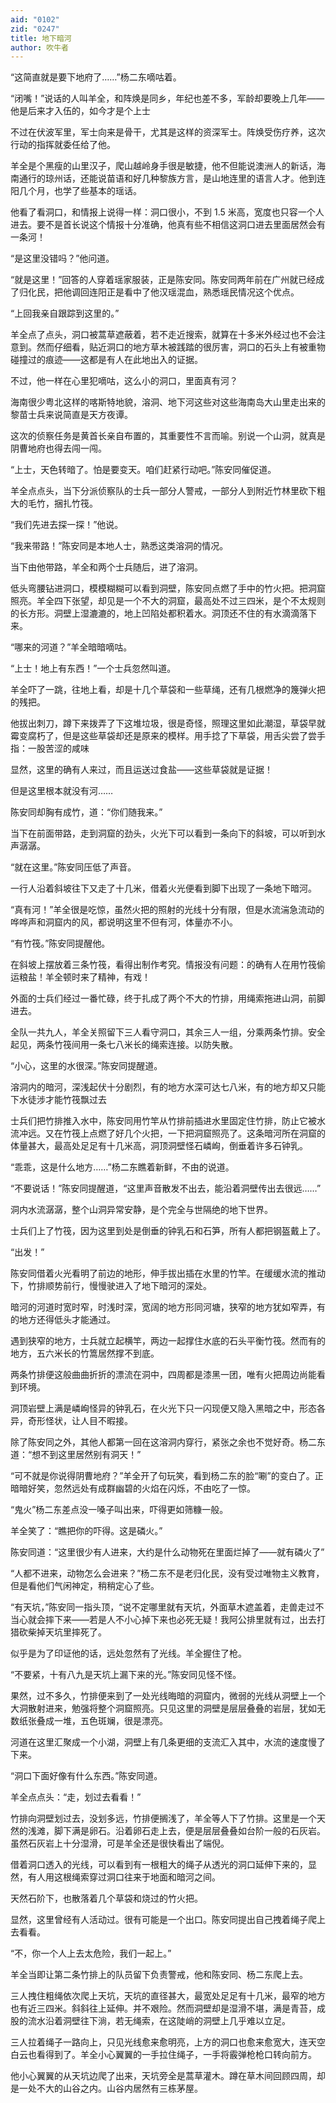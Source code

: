 ```yaml
---
aid: "0102"
zid: "0247"
title: 地下暗河
author: 吹牛者
---
```


“这简直就是要下地府了……”杨二东嘀咕着。

“闭嘴！”说话的人叫羊全，和阵焕是同乡，年纪也差不多，军龄却要晚上几年――他是后来才入伍的，如今才是个上士

不过在伏波军里，军士向来是骨干，尤其是这样的资深军士。阵焕受伤疗养，这次行动的指挥就委任给了他。

羊全是个黑瘦的山里汉子，爬山越岭身手很是敏捷，他不但能说澳洲人的新话，海南通行的琼州话，还能说苗语和好几种黎族方言，是山地连里的语言人才。他到连阳几个月，也学了些基本的瑶话。

他看了看洞口，和情报上说得一样：洞口很小，不到 1.5 米高，宽度也只容一个人进去。要不是首长说这个情报十分准确，他真有些不相信这洞口进去里面居然会有一条河！

“是这里没错吗？”他问道。

“就是这里！”回答的人穿着瑶家服装，正是陈安同。陈安同两年前在广州就已经成了归化民，把他调回连阳正是看中了他汉瑶混血，熟悉瑶民情况这个优点。

“上回我亲自跟踪到这里的。”

羊全点了点头，洞口被蒿草遮蔽着，若不走近搜索，就算在十多米外经过也不会注意到。然而仔细看，贴近洞口的地方草木被践踏的很厉害，洞口的石头上有被重物碰撞过的痕迹――这都是有人在此地出入的证据。

不过，他一样在心里犯嘀咕，这么小的洞口，里面真有河？

海南很少粤北这样的喀斯特地貌，溶洞、地下河这些对这些海南岛大山里走出来的黎苗士兵来说简直是天方夜谭。

这次的侦察任务是黄首长亲自布置的，其重要性不言而喻。别说一个山洞，就真是阴曹地府也得去闯一闯。

“上士，天色转暗了。怕是要变天。咱们赶紧行动吧。”陈安同催促道。

羊全点点头，当下分派侦察队的士兵一部分人警戒，一部分人到附近竹林里砍下粗大的毛竹，捆扎竹筏。

“我们先进去探一探！”他说。

“我来带路！”陈安同是本地人士，熟悉这类溶洞的情况。

当下由他带路，羊全和两个士兵随后，进了溶洞。

低头弯腰钻进洞口，模模糊糊可以看到洞壁，陈安同点燃了手中的竹火把。把洞窟照亮。羊全四下张望，却见是一个不大的洞窟，最高处不过三四米，是个不太规则的长方形。洞壁上湿漉漉的，地上凹陷处都积着水。洞顶还不住的有水滴滴落下来。

“哪来的河道？”羊全暗暗嘀咕。

“上士！地上有东西！”一个士兵忽然叫道。

羊全吓了一跳，往地上看，却是十几个草袋和一些草绳，还有几根燃净的篾弹火把的残把。

他拔出刺刀，蹲下来拨弄了下这堆垃圾，很是奇怪，照理这里如此潮湿，草袋早就霉变腐朽了，但是这些草袋却还是原来的模样。用手捻了下草袋，用舌尖尝了尝手指：一股苦涩的咸味

显然，这里的确有人来过，而且运送过食盐――这些草袋就是证据！

但是这里根本就没有河……

陈安同却胸有成竹，道：“你们随我来。”

当下在前面带路，走到洞窟的劲头，火光下可以看到一条向下的斜坡，可以听到水声潺潺。

“就在这里。”陈安同压低了声音。

一行人沿着斜坡往下又走了十几米，借着火光便看到脚下出现了一条地下暗河。

“真有河！”羊全很是吃惊，虽然火把的照射的光线十分有限，但是水流湍急流动的哗哗声和洞窟内的风，都说明这里不但有河，体量亦不小。

“有竹筏。”陈安同提醒他。

在斜坡上摆放着三条竹筏，看得出制作考究。情报没有问题：的确有人在用竹筏偷运粮盐！羊全顿时来了精神，有戏！

外面的士兵们经过一番忙碌，终于扎成了两个不大的竹排，用绳索拖进山洞，前脚进去。

全队一共九人，羊全关照留下三人看守洞口，其余三人一组，分乘两条竹排。安全起见，两条竹筏间用一条七八米长的绳索连接。以防失散。

“小心，这里的水很深。”陈安同提醒道。

溶洞内的暗河，深浅起伏十分剧烈，有的地方水深可达七八米，有的地方却又只能下水徒涉才能竹筏飘过去

士兵们把竹排推入水中，陈安同用竹竿从竹排前插进水里固定住竹排，防止它被水流冲远。又在竹筏上点燃了好几个火把，一下把洞窟照亮了。这条暗河所在洞窟的体量甚大，最高处足足有十几米高，洞顶洞壁怪石嶙峋，倒垂着许多石钟乳。

“乖乖，这是什么地方……”杨二东瞧着新鲜，不由的说道。

“不要说话！”陈安同提醒道，“这里声音散发不出去，能沿着洞壁传出去很远……”

洞内水流潺潺，整个山洞异常安静，是个完全与世隔绝的地下世界。

士兵们上了竹筏，因为这里到处是倒垂的钟乳石和石笋，所有人都把钢盔戴上了。

“出发！”

陈安同借着火光看明了前边的地形，伸手拔出插在水里的竹竿。在缓缓水流的推动下，竹排顺势前行，慢慢驶进入了地下暗河的深处。

暗河的河道时宽时窄，时浅时深，宽阔的地方形同河塘，狭窄的地方犹如窄弄，有的地方还得低头才能通过。

遇到狭窄的地方，士兵就立起横竿，两边一起撑住水底的石头平衡竹筏。然而有的地方，五六米长的竹篙居然撑不到底。

两条竹排便这般曲曲折折的漂流在洞中，四周都是漆黑一团，唯有火把周边尚能看到环境。

洞顶岩壁上满是嶙峋怪异的钟乳石，在火光下只一闪现便又隐入黑暗之中，形态各异，奇形怪状，让人目不暇接。

除了陈安同之外，其他人都第一回在这溶洞内穿行，紧张之余也不觉好奇。杨二东道：“想不到这里居然别有洞天！”

“可不就是你说得阴曹地府？”羊全开了句玩笑，看到杨二东的脸“唰”的变白了。正暗暗好笑，忽然远处有成群幽碧的火焰在闪烁，不由吃了一惊。

“鬼火”杨二东差点没一嗓子叫出来，吓得更如筛糠一般。

羊全笑了：“瞧把你的吓得。这是磷火。”

陈安同道：“这里很少有人进来，大约是什么动物死在里面烂掉了――就有磷火了”

“人都不进来，动物怎么会进来？”杨二东不是老归化民，没有受过唯物主义教育，但是看他们气闲神定，稍稍定心了些。

“有天坑，”陈安同一指头顶，“说不定哪里就有天坑，外面草木遮盖着，走兽走过不当心就会摔下来――若是人不小心掉下来也必死无疑！我阿公排里就有过，出去打猎砍柴掉天坑里摔死了。

似乎是为了印证他的话，远处忽然有了光线。羊全握住了枪。

“不要紧，十有八九是天坑上漏下来的光。”陈安同见怪不怪。

果然，过不多久，竹排便来到了一处光线晦暗的洞窟内，微弱的光线从洞壁上一个大洞散射进来，勉强将整个洞窟照亮。只见这里的洞壁是层层叠叠的岩层，犹如无数纸张叠成一堆，五色斑斓，很是漂亮。

河道在这里汇聚成一个小湖，洞壁上有几条更细的支流汇入其中，水流的速度慢了下来。

“洞口下面好像有什么东西。”陈安同道。

羊全点点头：“走，划过去看看！”

竹排向洞壁划过去，没划多远，竹排便搁浅了，羊全等人下了竹排。这里是一个天然的浅滩，脚下满是卵石。沿着卵石走上去，便是层层叠叠如台阶一般的石灰岩。虽然石灰岩上十分湿滑，可是羊全还是很快看出了端倪。

借着洞口透入的光线，可以看到有一根粗大的绳子从透光的洞口延伸下来的，显然，有人用这根绳索穿过洞口往来于地面和暗河之间。

天然石阶下，也散落着几个草袋和烧过的竹火把。

显然，这里曾经有人活动过。很有可能是一个出口。陈安同提出自己拽着绳子爬上去看看。

“不，你一个人上去太危险，我们一起上。”

羊全当即让第二条竹排上的队员留下负责警戒，他和陈安同、杨二东爬上去。

三人拽住粗绳依次爬上天坑，天坑的直径甚大，最宽处足足有十几米，最窄的地方也有近三四米。斜斜往上延伸。并不艰险。然而洞壁却是湿滑不堪，满是青苔，成股的流水沿着洞壁往下淌，若无绳索，在这陡峭的洞壁上几乎难以立足。

三人拉着绳子一路向上，只见光线愈来愈明亮，上方的洞口也愈来愈宽大，连天空白云也看得到了。羊全小心翼翼的一手拉住绳子，一手将霰弹枪枪口转向前方。

他小心翼翼的从天坑边爬了出来，天坑旁全是蒿草灌木。蹲在草木间回顾四周，却是一处不大的山谷之内。山谷内居然有三栋茅屋。
